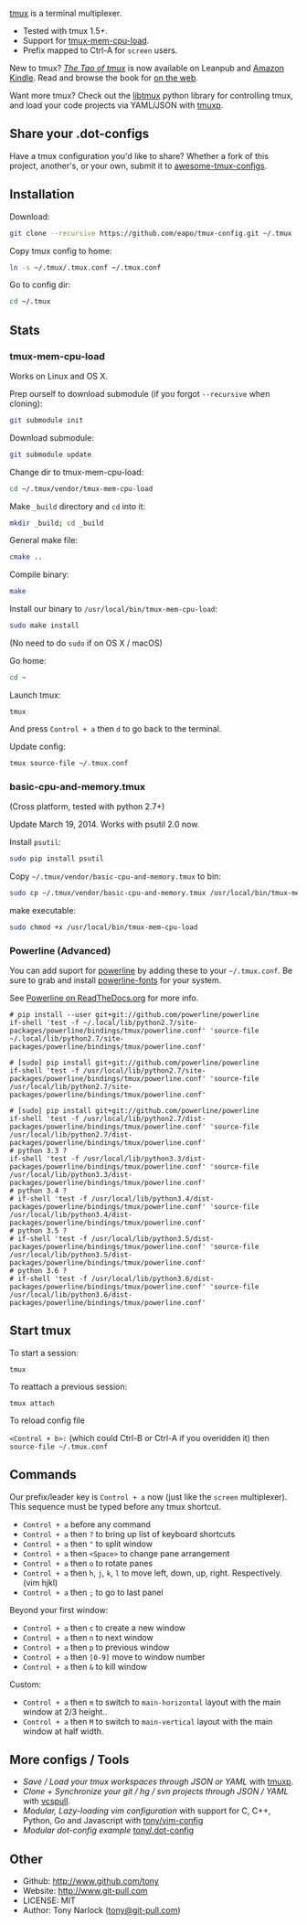 [tmux](http://tmux.sourceforge.net/) is a terminal multiplexer.

- Tested with tmux 1.5+.
- Support for [tmux-mem-cpu-load](http://github.com/thewtex/tmux-mem-cpu-load).
- Prefix mapped to Ctrl-A for `screen` users.

New to tmux? [_The Tao of tmux_](https://leanpub.com/the-tao-of-tmux) is now available on Leanpub
and [Amazon Kindle](http://amzn.to/2gPfRhC). Read and browse the book for
[on the web](https://leanpub.com/the-tao-of-tmux/read).

Want more tmux? Check out the [libtmux](https://github.com/tony/libtmux) python library for
controlling tmux, and load your code projects via YAML/JSON with
[tmuxp](https://github.com/tony/tmuxp).

## Share your .dot-configs

Have a tmux configuration you'd like to share? Whether a fork of this project, another's, or your
own, submit it to [awesome-tmux-configs](https://github.com/tony/awesome-tmux-configs).

## Installation

Download:

```bash
git clone --recursive https://github.com/eapo/tmux-config.git ~/.tmux
```

Copy tmux config to home:

```bash
ln -s ~/.tmux/.tmux.conf ~/.tmux.conf
```

Go to config dir:

```bash
cd ~/.tmux
```

## Stats

### tmux-mem-cpu-load

Works on Linux and OS X.

Prep ourself to download submodule (if you forgot `--recursive` when cloning):

```bash
git submodule init
```

Download submodule:

```bash
git submodule update
```

Change dir to tmux-mem-cpu-load:

```bash
cd ~/.tmux/vendor/tmux-mem-cpu-load
```

Make `_build` directory and `cd` into it:

```bash
mkdir _build; cd _build
```

General make file:

```bash
cmake ..
```

Compile binary:

```bash
make
```

Install our binary to `/usr/local/bin/tmux-mem-cpu-load`:

```bash
sudo make install
```

(No need to do `sudo` if on OS X / macOS)

Go home:

```bash
cd ~
```

Launch tmux:

```
tmux
```

And press `Control + a` then `d` to go back to the terminal.

Update config:

```bash
tmux source-file ~/.tmux.conf
```

### basic-cpu-and-memory.tmux

(Cross platform, tested with python 2.7+)

Update March 19, 2014. Works with psutil 2.0 now.

Install `psutil`:

```bash
sudo pip install psutil
```

Copy `~/.tmux/vendor/basic-cpu-and-memory.tmux` to bin:

```bash
sudo cp ~/.tmux/vendor/basic-cpu-and-memory.tmux /usr/local/bin/tmux-mem-cpu-load
```

make executable:

```bash
sudo chmod +x /usr/local/bin/tmux-mem-cpu-load
```

### Powerline (Advanced)

You can add suport for [powerline](https://github.com/powerline/powerline) by adding these to your
`~/.tmux.conf`. Be sure to grab and install [powerline-fonts](https://github.com/powerline/fonts)
for your system.

See [Powerline on ReadTheDocs.org](https://powerline.readthedocs.org/en/master/) for more info.

```
# pip install --user git+git://github.com/powerline/powerline
if-shell 'test -f ~/.local/lib/python2.7/site-packages/powerline/bindings/tmux/powerline.conf' 'source-file ~/.local/lib/python2.7/site-packages/powerline/bindings/tmux/powerline.conf'

# [sudo] pip install git+git://github.com/powerline/powerline
if-shell 'test -f /usr/local/lib/python2.7/site-packages/powerline/bindings/tmux/powerline.conf' 'source-file /usr/local/lib/python2.7/site-packages/powerline/bindings/tmux/powerline.conf'

# [sudo] pip install git+git://github.com/powerline/powerline
if-shell 'test -f /usr/local/lib/python2.7/dist-packages/powerline/bindings/tmux/powerline.conf' 'source-file /usr/local/lib/python2.7/dist-packages/powerline/bindings/tmux/powerline.conf'
# python 3.3 ?
if-shell 'test -f /usr/local/lib/python3.3/dist-packages/powerline/bindings/tmux/powerline.conf' 'source-file /usr/local/lib/python3.3/dist-packages/powerline/bindings/tmux/powerline.conf'
# python 3.4 ?
# if-shell 'test -f /usr/local/lib/python3.4/dist-packages/powerline/bindings/tmux/powerline.conf' 'source-file /usr/local/lib/python3.4/dist-packages/powerline/bindings/tmux/powerline.conf'
# python 3.5 ?
# if-shell 'test -f /usr/local/lib/python3.5/dist-packages/powerline/bindings/tmux/powerline.conf' 'source-file /usr/local/lib/python3.5/dist-packages/powerline/bindings/tmux/powerline.conf'
# python 3.6 ?
# if-shell 'test -f /usr/local/lib/python3.6/dist-packages/powerline/bindings/tmux/powerline.conf' 'source-file /usr/local/lib/python3.6/dist-packages/powerline/bindings/tmux/powerline.conf'
```

## Start tmux

To start a session:

`tmux`

To reattach a previous session:

`tmux attach`

To reload config file

`<Control + b>:` (which could Ctrl-B or Ctrl-A if you overidden it) then `source-file ~/.tmux.conf`

## Commands

Our prefix/leader key is `Control + a` now (just like the `screen` multiplexer). This sequence must
be typed before any tmux shortcut.

- `Control + a` before any command
- `Control + a` then `?` to bring up list of keyboard shortcuts
- `Control + a` then `"` to split window
- `Control + a` then `<Space>` to change pane arrangement
- `Control + a` then `o` to rotate panes
- `Control + a` then `h`, `j`, `k`, `l` to move left, down, up, right. Respectively. (vim hjkl)
- `Control + a` then `;` to go to last panel

Beyond your first window:

- `Control + a` then `c` to create a new window
- `Control + a` then `n` to next window
- `Control + a` then `p` to previous window
- `Control + a` then `[0-9]` move to window number
- `Control + a` then `&` to kill window

Custom:

- `Control + a` then `m` to switch to `main-horizontal` layout with the main window at 2/3 height..
- `Control + a` then `M` to switch to `main-vertical` layout with the main window at half width.

## More configs / Tools

- _Save / Load your tmux workspaces through JSON or YAML_ with
  [tmuxp](https://github.com/tony/tmuxp).
- _Clone + Synchronize your git / hg / svn projects through JSON / YAML_ with
  [vcspull](https://github.com/tony/vcspull).
- _Modular, Lazy-loading vim configuration_ with support for C, C++, Python, Go and Javascript with
  [tony/vim-config](https://github.com/tony/vim-config)
- _Modular dot-config example_ [tony/.dot-config](https://github.com/tony/.dot-config)

## Other

- Github: http://www.github.com/tony
- Website: http://www.git-pull.com
- LICENSE: MIT
- Author: Tony Narlock (tony@git-pull.com)
